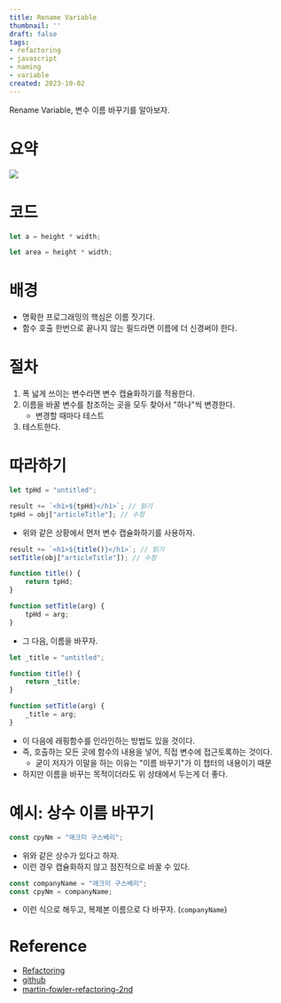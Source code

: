 ```yaml
---
title: Rename Variable
thumbnail: ''
draft: false
tags:
- refactoring
- javascript
- naming
- variable
created: 2023-10-02
---
```


Rename Variable, 변수 이름 바꾸기를 알아보자.

# 요약

![](Refactoring_20_RenameVariable_0.png)

# 코드

````javascript
let a = height * width;
````

````javascript
let area = height * width;
````

# 배경

* 명확한 프로그래밍의 핵심은 이름 짓기다.
* 함수 호출 한번으로 끝나지 않는 필드라면 이름에 더 신경써야 한다.

# 절차

1. 폭 넓게 쓰이는 변수라면 변수 캡슐화하기를 적용한다.
1. 이름을 바꿀 변수를 참조하는 곳을 모두 찾아서 "하나"씩 변경한다.
   * 변경할 때마다 테스트
1. 테스트한다.

# 따라하기

````javascript
let tpHd = "untitled";

result += `<h1>${tpHd}</h1>`; // 읽기
tpHd = obj["articleTitle"]; // 수정
````

* 위와 같은 상황에서 먼저 변수 캡슐화하기를 사용하자.

````javascript
result += `<h1>${title()}</h1>`; // 읽기
setTitle(obj["articleTitle"]); // 수정

function title() {
    return tpHd;
}

function setTitle(arg) {
    tpHd = arg;
}
````

* 그 다음, 이름을 바꾸자.

````javascript
let _title = "untitled";

function title() {
    return _title;
}

function setTitle(arg) {
    _title = arg;
}
````

* 이 다음에 래핑함수를 인라인하는 방법도 있을 것이다.
* 즉, 호출하는 모든 곳에 함수의 내용을 넣어, 직접 변수에 접근토록하는 것이다.
  * 굳이 저자가 이말을 하는 이유는 "이름 바꾸기"가 이 챕터의 내용이기 때문
* 하지만 이름을 바꾸는 목적이더라도 위 상태에서 두는게 더 좋다.

# 예시: 상수 이름 바꾸기

````javascript
const cpyNm = "애크미 구스베리";
````

* 위와 같은 상수가 있다고 하자.
* 이런 경우 캡슐화하지 않고 점진적으로 바꿀 수 있다.

````javascript
const companyName = "애크미 구스베리";
const cpyNm = companyName;
````

* 이런 식으로 해두고, 복제본 이름으로 다 바꾸자. (`companyName`)

# Reference

* [Refactoring](https://product.kyobobook.co.kr/detail/S000001810241)
* [github](https://github.com/WegraLee/Refactoring)
* [martin-fowler-refactoring-2nd](https://github.com/wickedwukong/martin-fowler-refactoring-2nd)
